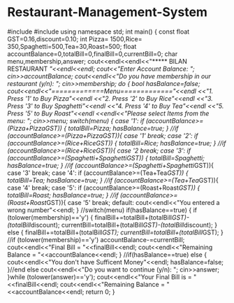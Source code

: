 # Restaurant-Management-System
#include <iostream>
#include <cctype>
using namespace std;
int main()
{
const float GST=0.16,discount=0.10;
int Pizza= 1500,Rice= 350,Spaghetti=500,Tea=30,Roast=500;
float accountBalance=0,totalBill=0,finalBill=0,currentBill=0;
char menu,membership,answer;
cout<<endl<<endl<<"***** BILAN RESTAURANT ******"<<endl<<endl;
cout<<"Enter Account Balance: ";
cin>>accountBalance;
cout<<endl<<"Do you have membership in our restaurant (y/n): ";
cin>>membership;
do
{
 bool hasBalance=false;
 cout<<endl<<"=============Menu============="<<endl
 <<"1. Press '1' to Buy Pizza"<<endl
 <<"2. Press '2' to Buy Rice"<<endl
 <<"3. Press '3' to Buy Spaghetti"<<endl
 <<"4. Press '4' to Buy Tea"<<endl
 <<"5. Press '5' to Buy Roast"<<endl
 <<endl<<"Please select Items from the menu: ";
 cin>>menu;
 switch(menu)
 {
 case '1':
 if (accountBalance>=(Pizza+Pizza*GST))
 {
 totalBill=Pizza;
 hasBalance=true;
 } //if (accountBalance>=(Pizza+Pizza*GST)){ case '1'
 break;
 case '2':
 if (accountBalance>=(Rice+Rice*GST))
 {
 totalBill=Rice;
 hasBalance=true;
 } //if (accountBalance>=(Rice+Rice*GST)){ case '2
 break;
 case '3':
 if (accountBalance>=(Spaghetti+Spaghetti*GST))
 {
 totalBill=Spaghetti;
 hasBalance=true;
 } //if (accountBalance>=(Spaghetti+Spaghetti*GST)){ case '3'
 break;
 case '4':
 if (accountBalance>=(Tea+Tea*GST))
 {
 totalBill=Tea;
 hasBalance=true;
 } //if (accountBalance>=(Tea+Tea*GST)){ case '4'
 break;
 case '5':
 if (accountBalance>=(Roast+Roast*GST))
 {
 totalBill=Roast;
 hasBalance=true;
 } //if (accountBalance>=(Roast+Roast*GST)){ case '5'
 break;
 default:
 cout<<endl<<"You entered a wrong number"<<endl;
 } //switch(menu)
 if(hasBalance==true)
 {
 if (tolower(membership)=='y')
 {
 finalBill+=totalBill+(totalBill*GST)-(totalBill*discount);
 currentBill=totalBill+(totalBill*GST)-(totalBill*discount);
 }
 else
 {
 finalBill+=totalBill+(totalBill*GST);
 currentBill=totalBill+(totalBill*GST);
 } //if (tolower(membership)=='y')
 accountBalance-=currentBill;
 cout<<endl<<"Final Bill = "<<finalBill<<endl;
 cout<<endl<<"Remaining Balance = "<<accountBalance<<endl;
 } //if(hasBalance==true)
 else
 {
 cout<<endl<<"You don't have Sufficent Money"<<endl;
 hasBalance=false;
 }//end else
 cout<<endl<<"Do you want to continue (y/n): ";
 cin>>answer;
}while (tolower(answer)=='y');
cout<<endl<<"Your Final Bill is = "<<finalBill<<endl;
cout<<endl<<"Remaining Balance = "<<accountBalance<<endl;
return 0;
}
